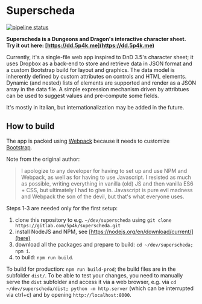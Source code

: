 Superscheda
===

[![pipeline status](https://gitlab.com/5p4k/superscheda/badges/master/pipeline.svg)](https://gitlab.com/5p4k/superscheda/commits/master)

**Superscheda is a Dungeons and Dragon's interactive character sheet.**  
**Try it out here: [https://dd.5p4k.me](https://dd.5p4k.me)**

Currently, it's a single-file web app inspired to DnD 3.5's character sheet;
it uses Dropbox as a back-end to store and retrieve data in JSON format and a
custom Bootstrap build for layout and graphics.
The data model is inherently defined by custom attributes on controls and HTML
elements. Dynamic (and nested) lists of elements are supported and render as a
JSON array in the data file. A simple expression mechanism driven by attribtues
can be used to suggest values and pre-compute some fields.

It's mostly in Italian, but internationalization may be added in the future.

How to build
---
The app is packed using [Webpack](https://webpack.js.org/) because it needs to
customize [Bootstrap](https://getbootstrap.com/docs/4.3/getting-started/introduction/).

Note from the original author:
> I apologize to any developer for having to set
> up and use NPM and Webpack, as well as for having to use Javascript. I resisted
> as much as possible, writing everything in vanilla (old) JS and then vanilla
> ES6 + CSS, but ultimately I had to give in. Javascript is pure evil madness and
> Webpack the son of the devil, but that's what everyone uses.

Steps 1-3 are needed only for the first setup:

1. clone this repository to e.g. `~/dev/superscheda` using `git clone https://gitlab.com/5p4k/superscheda.git`
2. install NodeJS and NPM, see [https://nodejs.org/en/download/current/](here)
3. download all the packages and prepare to build: `cd ~/dev/superscheda; npm i`.
4. to build: `npm run build`.

To build for production: `npm run build-prod`; the build files are in the
subfolder `dist/`. To be able to test your changes, you need to manually serve
the `dist` subfolder and access it via a web browser, e.g. via
`cd ~/dev/superscheda/dist; python -m http.server` (which can be interrupted via
ctrl+c) and by opening `http://localhost:8000`.